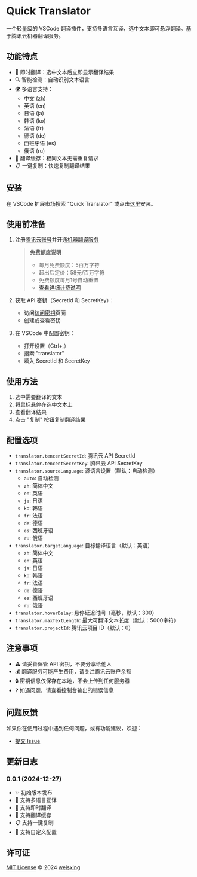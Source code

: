 # Quick Translator

一个轻量级的 VSCode 翻译插件，支持多语言互译，选中文本即可悬浮翻译。基于腾讯云机器翻译服务。

## 功能特点

- 🚀 即时翻译：选中文本后立即显示翻译结果
- 🔍 智能检测：自动识别文本语言
- 🌍 多语言支持：
  - 中文 (zh)
  - 英语 (en)
  - 日语 (ja)
  - 韩语 (ko)
  - 法语 (fr)
  - 德语 (de)
  - 西班牙语 (es)
  - 俄语 (ru)
- 💾 翻译缓存：相同文本无需重复请求
- 📋 一键复制：快速复制翻译结果

## 安装

在 VSCode 扩展市场搜索 "Quick Translator" 或点击[这里](https://marketplace.visualstudio.com/items?itemName=weisxing.quick-translator)安装。

## 使用前准备

1. 注册[腾讯云账号](https://cloud.tencent.com/)并开通[机器翻译服务](https://cloud.tencent.com/product/tmt)

    > **免费额度说明**
    > - 每月免费额度：5百万字符
    > - 超出后定价：58元/百万字符
    > - 免费额度每月1号自动重置
    > - [查看详细计费说明](https://cloud.tencent.com/document/product/551/35017)

2. 获取 API 密钥（SecretId 和 SecretKey）：
   - 访问[访问密钥](https://console.cloud.tencent.com/cam/capi)页面
   - 创建或查看密钥
3. 在 VSCode 中配置密钥：
   - 打开设置（Ctrl+,）
   - 搜索 "translator"
   - 填入 SecretId 和 SecretKey

## 使用方法

1. 选中需要翻译的文本
2. 将鼠标悬停在选中文本上
3. 查看翻译结果
4. 点击 "复制" 按钮复制翻译结果

## 配置选项

- `translator.tencentSecretId`: 腾讯云 API SecretId
- `translator.tencentSecretKey`: 腾讯云 API SecretKey
- `translator.sourceLanguage`: 源语言设置（默认：自动检测）
  - `auto`: 自动检测
  - `zh`: 简体中文
  - `en`: 英语
  - `ja`: 日语
  - `ko`: 韩语
  - `fr`: 法语
  - `de`: 德语
  - `es`: 西班牙语
  - `ru`: 俄语
- `translator.targetLanguage`: 目标翻译语言（默认：英语）
  - `zh`: 简体中文
  - `en`: 英语
  - `ja`: 日语
  - `ko`: 韩语
  - `fr`: 法语
  - `de`: 德语
  - `es`: 西班牙语
  - `ru`: 俄语
- `translator.hoverDelay`: 悬停延迟时间（毫秒，默认：300）
- `translator.maxTextLength`: 最大可翻译文本长度（默认：5000字符）
- `translator.projectId`: 腾讯云项目 ID（默认：0）

## 注意事项

- ⚠️ 请妥善保管 API 密钥，不要分享给他人
- 💰 翻译服务可能产生费用，请关注腾讯云账户余额
- 🔒 密钥信息仅保存在本地，不会上传到任何服务器
- ❓ 如遇问题，请查看控制台输出的错误信息

## 问题反馈

如果你在使用过程中遇到任何问题，或有功能建议，欢迎：

- [提交 Issue](https://github.com/weisxing/quick-translator/issues)

## 更新日志

### 0.0.1 (2024-12-27)
- ✨ 初始版本发布
- 🌟 支持多语言互译
- 🚀 支持即时翻译
- 💾 支持翻译缓存
- 📋 支持一键复制
- 🔧 支持自定义配置

## 许可证

[MIT License](LICENSE) © 2024 [weisxing](https://github.com/weisxing) 